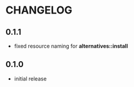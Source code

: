 # CHANGELOG

## 0.1.1

* fixed resource naming for **alternatives::install**

## 0.1.0

* initial release
